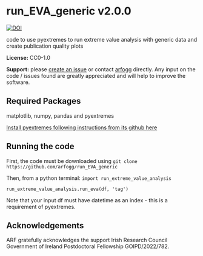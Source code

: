 # run_EVA_generic v2.0.0
[![DOI](https://zenodo.org/badge/657177645.svg)](https://zenodo.org/doi/10.5281/zenodo.10886197)

code to use pyextremes to run extreme value analysis with generic data and create publication quality plots

**License:** CC0-1.0

**Support:** please [create an issue](https://github.com/arfogg/run_EVA_generic/issues) or contact [arfogg](https://github.com/arfogg) directly. Any input on the code / issues found are greatly appreciated and will help to improve the software.

## Required Packages

matplotlib, numpy, pandas and pyextremes

[Install pyextremes following instructions from its github here](https://github.com/georgebv/pyextremes)


## Running the code

First, the code must be downloaded using `git clone https://github.com/arfogg/run_EVA_generic`

Then, from a python terminal:
`import run_extreme_value_analysis`

`run_extreme_value_analysis.run_eva(df, 'tag')`

Note that your input df must have datetime as an index - this is a requirement of pyextremes.



## Acknowledgements

ARF gratefully acknowledges the support Irish Research Council Government of Ireland Postdoctoral Fellowship GOIPD/2022/782.
